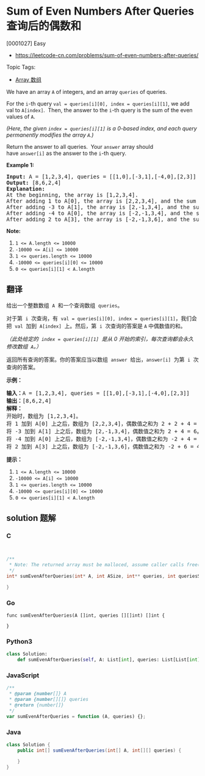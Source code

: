 # Sum of Even Numbers After Queries 查询后的偶数和

[0001027] Easy

- https://leetcode-cn.com/problems/sum-of-even-numbers-after-queries/

Topic Tags:

- [Array 数组](https://leetcode-cn.com/tag/array/)

We have an array `A` of integers, and an array `queries` of queries.

For the `i`\-th query `val = queries[i][0], index = queries[i][1]`, we add val to `A[index]`.  Then, the answer to the `i`\-th query is the sum of the even values of `A`.

_(Here, the given `index = queries[i][1]` is a 0-based index, and each query permanently modifies the array `A`.)_

Return the answer to all queries.  Your `answer` array should have `answer[i]` as the answer to the `i`\-th query.

**Example 1:**

<pre><strong>Input: </strong>A = <span id="example-input-1-1">[1,2,3,4]</span>, queries = <span id="example-input-1-2">[[1,0],[-3,1],[-4,0],[2,3]]</span>
<strong>Output: </strong><span id="example-output-1">[8,6,2,4]</span>
<strong>Explanation: </strong>
At the beginning, the array is [1,2,3,4].
After adding 1 to A[0], the array is [2,2,3,4], and the sum of even values is 2 + 2 + 4 = 8.
After adding -3 to A[1], the array is [2,-1,3,4], and the sum of even values is 2 + 4 = 6.
After adding -4 to A[0], the array is [-2,-1,3,4], and the sum of even values is -2 + 4 = 2.
After adding 2 to A[3], the array is [-2,-1,3,6], and the sum of even values is -2 + 6 = 4.
</pre>

**Note:**

1.  `1 <= A.length <= 10000`
2.  `-10000 <= A[i] <= 10000`
3.  `1 <= queries.length <= 10000`
4.  `-10000 <= queries[i][0] <= 10000`
5.  `0 <= queries[i][1] < A.length`

## 翻译

给出一个整数数组  `A`  和一个查询数组  `queries`。

对于第  `i`  次查询，有  `val = queries[i][0], index = queries[i][1]`，我们会把  `val`  加到  `A[index]`  上。然后，第  `i`  次查询的答案是 `A` 中偶数值的和。

_（此处给定的  `index = queries[i][1]`  是从 0 开始的索引，每次查询都会永久修改数组  `A`。）_

返回所有查询的答案。你的答案应当以数组  `answer`  给出，`answer[i]`  为第  `i`  次查询的答案。

**示例：**

<pre><strong>输入：</strong>A = [1,2,3,4], queries = [[1,0],[-3,1],[-4,0],[2,3]]
<strong>输出：</strong>[8,6,2,4]
<strong>解释：</strong>
开始时，数组为 [1,2,3,4]。
将 1 加到 A[0] 上之后，数组为 [2,2,3,4]，偶数值之和为 2 + 2 + 4 = 8。
将 -3 加到 A[1] 上之后，数组为 [2,-1,3,4]，偶数值之和为 2 + 4 = 6。
将 -4 加到 A[0] 上之后，数组为 [-2,-1,3,4]，偶数值之和为 -2 + 4 = 2。
将 2 加到 A[3] 上之后，数组为 [-2,-1,3,6]，偶数值之和为 -2 + 6 = 4。
</pre>

**提示：**

1.  `1 <= A.length <= 10000`
2.  `-10000 <= A[i] <= 10000`
3.  `1 <= queries.length <= 10000`
4.  `-10000 <= queries[i][0] <= 10000`
5.  `0 <= queries[i][1] < A.length`

## solution 题解

### C

```c


/**
 * Note: The returned array must be malloced, assume caller calls free().
 */
int* sumEvenAfterQueries(int* A, int ASize, int** queries, int queriesSize, int* queriesColSize, int* returnSize){

}


```

### Go

```golang
func sumEvenAfterQueries(A []int, queries [][]int) []int {

}
```

### Python3

```python
class Solution:
    def sumEvenAfterQueries(self, A: List[int], queries: List[List[int]]) -> List[int]:

```

### JavaScript

```javascript
/**
 * @param {number[]} A
 * @param {number[][]} queries
 * @return {number[]}
 */
var sumEvenAfterQueries = function (A, queries) {};
```

### Java

```java
class Solution {
    public int[] sumEvenAfterQueries(int[] A, int[][] queries) {

    }
}
```
